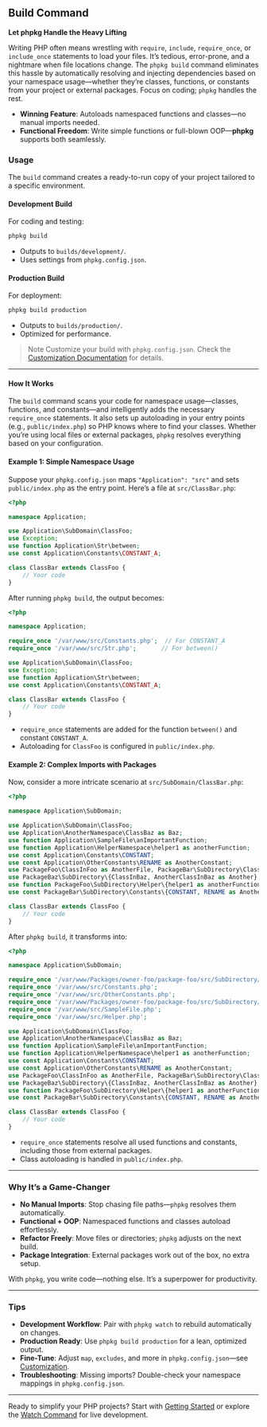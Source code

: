 ## Build Command

**Let phpkg Handle the Heavy Lifting**

Writing PHP often means wrestling with `require`, `include`, `require_once`, or `include_once` statements to load your files. It’s tedious, error-prone, and a nightmare when file locations change. The `phpkg build` command eliminates this hassle by automatically resolving and injecting dependencies based on your namespace usage—whether they’re classes, functions, or constants from your project or external packages. Focus on coding; `phpkg` handles the rest.

- **Winning Feature**: Autoloads namespaced functions and classes—no manual imports needed.  
- **Functional Freedom**: Write simple functions or full-blown OOP—**phpkg** supports both seamlessly.

### Usage

The `build` command creates a ready-to-run copy of your project tailored to a specific environment.

#### Development Build

For coding and testing:
```bash
phpkg build
```

- Outputs to `builds/development/`.
- Uses settings from `phpkg.config.json`.

#### Production Build

For deployment:

```bash
phpkg build production
```

- Outputs to `builds/production/`.  
- Optimized for performance.

> Note
> Customize your build with `phpkg.config.json`. Check the [Customization Documentation](https://phpkg.com/documentations/customization) for details.

---

#### How It Works

The `build` command scans your code for namespace usage—classes, functions, and constants—and intelligently adds the necessary `require_once` statements. It also sets up autoloading in your entry points (e.g., `public/index.php`) so PHP knows where to find your classes. Whether you’re using local files or external packages, `phpkg` resolves everything based on your configuration.

#### Example 1: Simple Namespace Usage

Suppose your `phpkg.config.json` maps `"Application": "src"` and sets `public/index.php` as the entry point. Here’s a file at `src/ClassBar.php`:

```php
<?php

namespace Application;

use Application\SubDomain\ClassFoo;
use Exception;
use function Application\Str\between;
use const Application\Constants\CONSTANT_A;

class ClassBar extends ClassFoo {
    // Your code
}
```

After running `phpkg build`, the output becomes:

```php
<?php

namespace Application;

require_once '/var/www/src/Constants.php';  // For CONSTANT_A
require_once '/var/www/src/Str.php';       // For between()

use Application\SubDomain\ClassFoo;
use Exception;
use function Application\Str\between;
use const Application\Constants\CONSTANT_A;

class ClassBar extends ClassFoo {
    // Your code
}
```

- `require_once` statements are added for the function `between()` and constant `CONSTANT_A`.  
- Autoloading for `ClassFoo` is configured in `public/index.php`.

#### Example 2: Complex Imports with Packages

Now, consider a more intricate scenario at `src/SubDomain/ClassBar.php`:

```php
<?php

namespace Application\SubDomain;

use Application\SubDomain\ClassFoo;
use Application\AnotherNamespace\ClassBaz as Baz;
use function Application\SampleFile\anImportantFunction;
use function Application\HelperNamespace\helper1 as anotherFunction;
use const Application\Constants\CONSTANT;
use const Application\OtherConstants\RENAME as AnotherConstant;
use PackageFoo\ClassInFoo as AnotherFile, PackageBar\SubDirectory\ClassInBar;
use PackageBaz\SubDirectory\{ClassInBaz, AnotherClassInBaz as Another};
use function PackageFoo\SubDirectory\Helper\{helper1 as anotherFunction, helper2};
use const PackageBar\SubDirectory\Constants\{CONSTANT, RENAME as AnotherConstant};

class ClassBar extends ClassFoo {
    // Your code
}
```

After `phpkg build`, it transforms into:

```php
<?php

namespace Application\SubDomain;

require_once '/var/www/Packages/owner-foo/package-foo/src/SubDirectory/Constants.php';
require_once '/var/www/src/Constants.php';
require_once '/var/www/src/OtherConstants.php';
require_once '/var/www/Packages/owner-foo/package-foo/src/SubDirectory/Helper.php';
require_once '/var/www/src/SampleFile.php';
require_once '/var/www/src/Helper.php';

use Application\SubDomain\ClassFoo;
use Application\AnotherNamespace\ClassBaz as Baz;
use function Application\SampleFile\anImportantFunction;
use function Application\HelperNamespace\helper1 as anotherFunction;
use const Application\Constants\CONSTANT;
use const Application\OtherConstants\RENAME as AnotherConstant;
use PackageFoo\ClassInFoo as AnotherFile, PackageBar\SubDirectory\ClassInBar;
use PackageBaz\SubDirectory\{ClassInBaz, AnotherClassInBaz as Another};
use function PackageFoo\SubDirectory\Helper\{helper1 as anotherFunction, helper2};
use const PackageBar\SubDirectory\Constants\{CONSTANT, RENAME as AnotherConstant};

class ClassBar extends ClassFoo {
    // Your code
}
```

- `require_once` statements resolve all used functions and constants, including those from external packages.  
- Class autoloading is handled in `public/index.php`.

---

### Why It’s a Game-Changer

- **No Manual Imports**: Stop chasing file paths—`phpkg` resolves them automatically.  
- **Functional + OOP**: Namespaced functions and classes autoload effortlessly.  
- **Refactor Freely**: Move files or directories; `phpkg` adjusts on the next build.  
- **Package Integration**: External packages work out of the box, no extra setup.

With `phpkg`, you write code—nothing else. It’s a superpower for productivity.

---

### Tips

- **Development Workflow**: Pair with `phpkg watch` to rebuild automatically on changes.  
- **Production Ready**: Use `phpkg build production` for a lean, optimized output.  
- **Fine-Tune**: Adjust `map`, `excludes`, and more in `phpkg.config.json`—see [Customization](https://phpkg.com/documentations/customization).  
- **Troubleshooting**: Missing imports? Double-check your namespace mappings in `phpkg.config.json`.

---

Ready to simplify your PHP projects? Start with [Getting Started](https://phpkg.com/documentations/getting-started) or explore the [Watch Command](https://phpkg.com/documentations/watch-command) for live development.
